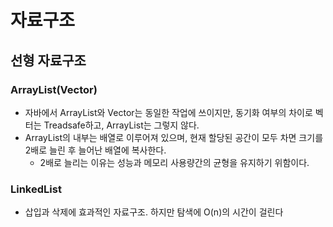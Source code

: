 # 자료구조

## 선형 자료구조
### ArrayList(Vector)
* 자바에서 ArrayList와 Vector는 동일한 작업에 쓰이지만, 동기화 여부의 차이로 벡터는 Treadsafe하고, ArrayList는 그렇지 않다.
* ArrayList의 내부는 배열로 이루어져 있으며, 현재 할당된 공간이 모두 차면 크기를 2배로 늘린 후 늘어난 배열에 복사한다.
  * 2배로 늘리는 이유는 성능과 메모리 사용량간의 균형을 유지하기 위함이다.

### LinkedList
* 삽입과 삭제에 효과적인 자료구조. 하지만 탐색에 O(n)의 시간이 걸린다
